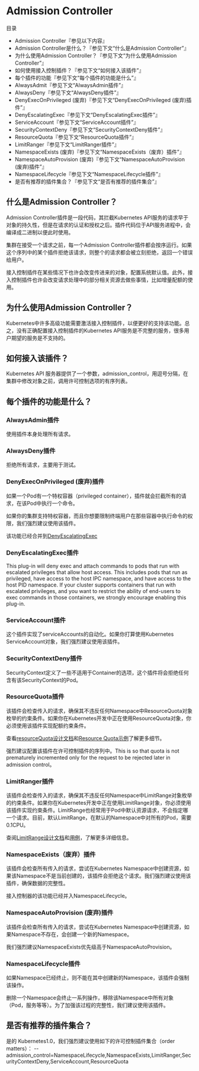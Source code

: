 # **Admission Controller**
目录
- Admission Controller『参见以下内容』
 - Admission Controller是什么？『参见下文“什么是Admission Controller”』
 - 为什么使用Admission Controller？『参见下文“为什么使用Admission Controller”』
 - 如何使用接入控制插件？『参见下文“如何接入该插件”』
 - 每个插件的功能『参见下文“每个插件的功能是什么”』
 - AlwaysAdmit『参见下文“AlwaysAdmin插件”』
 - AlwaysDeny『参见下文“AlwaysDeny插件”』
 - DenyExecOnPrivileged (废弃)『参见下文“DenyExecOnPrivileged (废弃)插件”』
 - DenyEscalatingExec『参见下文“DenyEscalatingExec插件”』
 - ServiceAccount『参见下文“ServiceAccount插件”』
 - SecurityContextDeny『参见下文“SecurityContextDeny插件”』
 - ResourceQuota『参见下文“ResourceQuota插件”』
 - LimitRanger『参见下文“LimitRanger插件”』
 - NamespaceExists (废弃)『参见下文“NamespaceExists（废弃）插件”』
 - NamespaceAutoProvision (废弃)『参见下文“NamespaceAutoProvision (废弃)插件”』
 - NamespaceLifecycle『参见下文“NamespaceLifecycle插件”』
 - 是否有推荐的插件集合？『参见下文“是否有推荐的插件集合”』

## **什么是Admission Controller？**

Admission Controller插件是一段代码，其拦截Kubernetes API服务的请求早于对象的持久性，但是在请求的认证和授权之后。插件代码位于API服务进程中，会编译成二进制以便此时使用。

集群在接受一个请求之前，每一个Admission Controller插件都会按序运行。如果这个序列中的某个插件拒绝该请求，则整个的请求都会被立刻拒绝，返回一个错误给用户。

接入控制插件在某些情况下也许会改变传进来的对象，配置系统默认值。此外，接入控制插件也许会改变请求处理中的部分相关资源去做些事情，比如增量配额的使用。

## **为什么使用Admission Controller？**

Kubernetes中许多高级功能需要激活接入控制插件，以便更好的支持该功能。总之，没有正确配置接入控制插件的Kubernetes API服务是不完整的服务，很多用户期望的服务是不支持的。

## **如何接入该插件？**

Kubernetes API 服务器提供了一个参数，admission_control，用逗号分隔，在集群中修改对象之前，调用许可控制选项的有序列表。

## **每个插件的功能是什么？**

### ****AlwaysAdmin插件****

使用插件本身处理所有请求。

### ****AlwaysDeny插件****

拒绝所有请求，主要用于测试。

### ****DenyExecOnPrivileged (废弃)插件****
如果一个Pod有一个特权容器（privileged container），插件就会拦截所有的请求，在该Pod中执行一个命令。

如果你的集群支持特权容器，而且你想要限制终端用户在那些容器中执行命令的权限，我们强烈建议使用该插件。

该功能已经合并到[DenyEscalatingExec]()

### ****DenyEscalatingExec插件****
This plug-in will deny exec and attach commands to pods that run with escalated privileges that allow host access. This includes pods that run as privileged, have access to the host IPC namespace, and have access to the host PID namespace.
If your cluster supports containers that run with escalated privileges, and you want to restrict the ability of end-users to exec commands in those containers, we strongly encourage enabling this plug-in.
### ****ServiceAccount插件****
这个插件实现了serviceAccounts的自动化。如果你打算使用Kubernetes ServiceAccount对象，我们强烈建议使用该插件。

### ****SecurityContextDeny插件****

SecurityContext定义了一些不适用于Container的选项，这个插件将会拒绝任何含有该SecurityContext的Pod。

### ****ResourceQuota插件****

该插件会检查传入的请求，确保其不违反任何Namespace中ResourceQuota对象枚举的约束条件。如果你在Kubernetes开发中正在使用ResourceQuota对象，你必须使用该插件实现配额约束条件。

查看[resourceQuota设计文档]()和[Resource Quota示例]()了解更多细节。

强烈建议配置该插件在许可控制插件的序列中。This is so that quota is not prematurely incremented only for the request to be rejected later in admission control。

### ****LimitRanger插件****

该插件会检查传入的请求，确保其不违反任何Namespace中LimitRange对象枚举的约束条件。如果你在Kubernetes开发中正在使用LimitRange对象，你必须使用该插件实现约束条件。LimitRange也经常用于Pod中默认资源请求，不会指定哪一个请求。目前，默认LimitRange，在默认的Namespace中对所有的Pod，需要0.1CPU。

查阅[LimitRange设计文档]()和[用例]()，了解更多详细信息。

### ****NamespaceExists（废弃）插件****
该插件会检查所有传入的请求，尝试在Kubernetes Namespace中创建资源，如果该Namespace不是当前创建的，该插件会拒绝这个请求。我们强烈建议使用该插件，确保数据的完整性。

接入控制器的该功能已经并入NamespaceLifecycle。

### ****NamespaceAutoProvision (废弃)插件****

该插件会检查所有传入的请求，尝试在Kubernetes Namespace中创建资源，如果Namespace不存在，会创建一个新的Namespace。

我们强烈建议NamespaceExists优先级高于NamespaceAutoProvision。

### ****NamespaceLifecycle插件****
如果Namespace已经终止，则不能在其中创建新的Namespace，该插件会强制该操作。

删除一个Namespace会终止一系列操作，移除该Namespace中所有对象（Pod，服务等等）。为了加强该过程的完整性，我们建议使用该插件。

## **是否有推荐的插件集合？**

是的
Kubernetes1.0，我们强烈建议使用如下的许可控制插件集合（order matters）：
--admission_control=NamespaceLifecycle,NamespaceExists,LimitRanger,SecurityContextDeny,ServiceAccount,ResourceQuota
